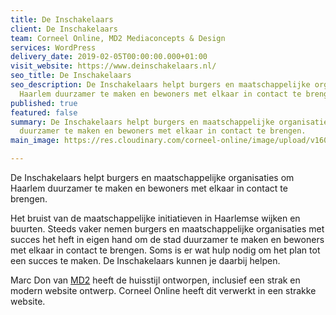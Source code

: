 ```yaml
---
title: De Inschakelaars
client: De Inschakelaars
team: Corneel Online, MD2 Mediaconcepts & Design
services: WordPress
delivery_date: 2019-02-05T00:00:00.000+01:00
visit_website: https://www.deinschakelaars.nl/
seo_title: De Inschakelaars
seo_description: De Inschakelaars helpt burgers en maatschappelijke organisaties om
  Haarlem duurzamer te maken en bewoners met elkaar in contact te brengen.
published: true
featured: false
summary: De Inschakelaars helpt burgers en maatschappelijke organisaties om Haarlem
  duurzamer te maken en bewoners met elkaar in contact te brengen.
main_image: https://res.cloudinary.com/corneel-online/image/upload/v1603357185/corneelonline/deinschakelaars_xbkjef.jpg

---
```

De Inschakelaars helpt burgers en maatschappelijke organisaties om Haarlem duurzamer te maken en bewoners met elkaar in contact te brengen.

Het bruist van de maatschappelijke initiatieven in Haarlemse wijken en buurten. Steeds vaker nemen burgers en maatschappelijke organisaties met succes het heft in eigen hand om de stad duurzamer te maken en bewoners met elkaar in contact te brengen. Soms is er wat hulp nodig om het plan tot een succes te maken. De Inschakelaars kunnen je daarbij helpen.

Marc Don van [MD2](https://md2.nl/) heeft de huisstijl ontworpen, inclusief een strak en modern website ontwerp. Corneel Online heeft dit verwerkt in een strakke website.